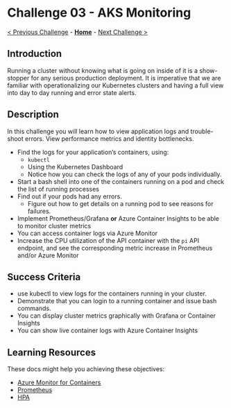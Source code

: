 # Challenge 03 - AKS Monitoring

[< Previous Challenge](./Challenge-07.md) - **[Home](../README.md)** - [Next Challenge >](./Challenge-09.md)

## Introduction

Running a cluster without knowing what is going on inside of it is a show-stopper for any serious production deployment. It is imperative that we are familiar with operationalizing our Kubernetes clusters and having a full view into day to day running and error state alerts.

## Description

In this challenge you will learn how to view application logs and trouble-shoot errors. View performance metrics and identity bottlenecks.

- Find the logs for your application’s containers, using:
	- `kubectl`
	- Using the Kubernetes Dashboard
	- Notice how you can check the logs of any of your pods individually.
- Start a bash shell into one of the containers running on a pod and check the list of running processes
- Find out if your pods had any errors.
	- Figure out how to get details on a running pod to see reasons for failures.
- Implement Prometheus/Grafana **or** Azure Container Insights to be able to monitor cluster metrics
- You can access container logs via Azure Monitor
- Increase the CPU utilization of the API container with the `pi` API endpoint, and see the corresponding metric increase in Prometheus and/or Azure Monitor

## Success Criteria

- use kubectl to view logs for the containers running in your cluster.
- Demonstrate that you can login to a running container and issue bash commands.
- You can display cluster metrics graphically with Grafana or Container Insights
- You can show live container logs with Azure Container Insights

## Learning Resources

These docs might help you achieving these objectives:

- [Azure Monitor for Containers](https://docs.microsoft.com/azure/azure-monitor/insights/container-insights-overview)
- [Prometheus](https://prometheus.io/)
- [HPA](https://kubernetes.io/docs/tasks/run-application/horizontal-pod-autoscale/)